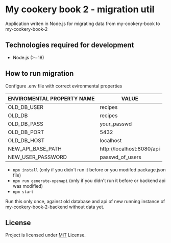 # My cookery book 2 - migration util
Application writen in Node.js for migrating data from my-cookery-book to my-cookery-book-2

## Technologies required for development
* Node.js (>=18)

## How to run migration

Configure .env file with correct evironmental properties

|ENVIROMENTAL PROPERTY NAME|VALUE|
|---|---|
|OLD_DB_USER|recipes|
|OLD_DB|recipes|
|OLD_DB_PASS|your_passwd|
|OLD_DB_PORT|5432|
|OLD_DB_HOST|localhost|
|NEW_API_BASE_PATH|http://localhost:8080/api|
|NEW_USER_PASSWORD|passwd_of_users|

* `npm install` (only if you didn't run it before or you modifed package.json file)
* `npm run generate-openapi` (only if you didn't run it before or backend api was modified)
* `npm start`

Run this only once, against old database and api of new running instance of my-cookery-book-2-backend without data yet.

## License
Project is licensed under [MIT](./LICENSE) License.